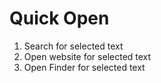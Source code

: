 # Quick Open

1. Search for selected text
2. Open website for selected text
3. Open Finder for selected text